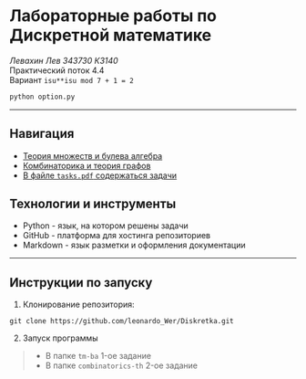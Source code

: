 # Лабораторные работы по Дискретной математике
*Левахин Лев 343730 К3140*  
Практический поток 4.4  
Вариант `isu**isu mod 7 + 1 = 2`

```bash
python option.py
```

---

## Навигация
- [Теория множеств и булева алгебра](tm-ba)
- [Комбинаторика и теория графов](combinatorics-tg)
- [В файле `tasks.pdf` содержаться задачи](tasks.pdf)

## Технологии и инструменты
+ Python - язык, на котором решены задачи
+ GitHub - платформа для хостинга репозиториев
+ Markdown - язык разметки и оформления документации

---

## Инструкции по запуску
1. Клонирование репозитория:
```
git clone https://github.com/leonardo_Wer/Diskretka.git
```

2. Запуск программы
> - В папке `tm-ba` 1-ое задание
> - В папке `combinatorics-th` 2-ое задание
